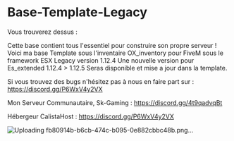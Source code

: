 # Base-Template-Legacy

Vous trouverez dessus :

Cette base contient tous l'essentiel pour construire son propre serveur !
Voici ma base Template sous l'inventaire OX_inventory pour FiveM sous le framework ESX Legacy version 1.12.4
Une nouvelle version pour Es_extended 1.12.4 > 1.12.5 Seras disponible et mise a jour dans la template.

Si vous trouvez des bugs n'hésitez pas à nous en faire part sur : https://discord.gg/P6WxV4y2VX

Mon Serveur Communautaire, Sk-Gaming : https://discord.gg/4t9qadvqBt




Hébergeur CalistaHost : https://discord.gg/P6WxV4y2VX

![Uploading fb80914b-b6cb-474c-b095-0e882cbbc48b.png…]()
